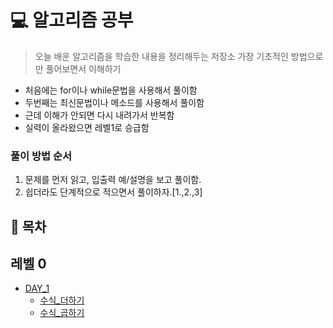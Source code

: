 # 💻 알고리즘 공부
>오늘 배운 알고리즘을 학습한 내용을 정리해두는 저장소
>가장 기초적인 방법으로만 풀어보면서 이해하기

- 처음에는 for이나 while문법을 사용해서 풀이함
- 두번째는 최신문법이나 메소드를 사용해서 풀이함
- 근데 이해가 안되면 다시 내려가서 반복함
- 실력이 올라왔으면 레벨1로 승급함

### 풀이 방법 순서
1. 문제를 먼저 읽고, 입출력 예/설명을 보고 풀이함.
2. 쉽더라도 단계적으로 적으면서 풀이하자.[1.,2.,3]

## 📌 목차

## 레벨 0
* [DAY_1](https://github.com)
    * [수식_더하기](https://github.com)
    * [수식_곱하기](https://github.com)

<!-- ## 레벨 1
* DAY_1 
    * [실기](https://github.com)
    
## 레벨 2
* DAY_1 
    * [01-준비중](https://github.com)

## 레벨 3
* DAY_1
    * [기초알고리즘](https://github.com) -->



